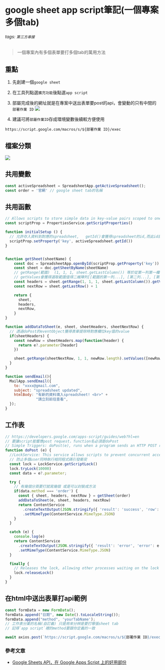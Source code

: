 # google sheet app script筆記(一個專案多個tab)
###### tags: `第三方串接`
> 一個專案內有多個表單要打多個tab的萬用方法
## 重點
1. 先創建一個`google sheet`
2. 在工具列點選`擴充功能`後點選`app script`
3. 部屬完成後的網址就是在專案中送出表單要post的api，會變動的只有中間的`部署作業 ID`
![](https://i.imgur.com/v1sCtmS.png)

4. 建議可將`部屬作業ID`存成環境變數後續較方便使用
```
https://script.google.com/macros/s/${部署作業 ID}/exec
```

## 檔案分類
![](https://i.imgur.com/4smEc9y.png)

## 共用變數
```javascript
const activeSpreadsheet = SpreadsheetApp.getActiveSpreadsheet();
const order = '官網' // google sheet tab的名稱
```

## 共用函數
```javascript
// Allows scripts to store simple data in key-value pairs scoped to one script, one user of a script, or one document in which an add-on is used.
const scriptProp = PropertiesService.getScriptProperties()

function initialSetup () {
  // 允許存入資料到對應的spreadsheet,   getId()會獲得spreadsheet的id,而此id就是url中最長的唯一字串值
  scriptProp.setProperty('key', activeSpreadsheet.getId())
}


function getSheet(sheetName) {
    const doc = SpreadsheetApp.openById(scriptProp.getProperty('key'))
    const sheet = doc.getSheetByName(sheetName)
    // getRange(範圍)  (1, 1, 1, sheet.getLastColumn()) 等於從第一列第一欄開始，取一列與到最後一欄的範圍  (x,y, x + 列數, y + 欄數)
    // getValues會獲得選取範圍值得二維陣列[[範圍的第一列...], [第二列...], [第三列...]]
    const headers = sheet.getRange(1, 1, 1, sheet.getLastColumn()).getValues()[0] // [date, email, name, password]
    const nextRow = sheet.getLastRow() + 1

    return {
      sheet,
      headers,
      nextRow,
    }
}

function addDataToSheet(e, sheet, sheetHeaders, sheetNextRow) {
  // 透過doPost的eventObject獲得表單提除時對應欄位key值的value
  if(sheetHeaders) {
    const newRow = sheetHeaders.map(function(header) {
      return e?.parameter[header]
    })

    sheet.getRange(sheetNextRow, 1, 1, newRow.length).setValues([newRow])
  }
}

function sendEmail(){
  MailApp.sendEmail({
    to: "xxxx@gmail.com",
    subject: "spreadsheet updated",
    htmlBody: "有新的資料填入spreadsheet! <br>" +
              "請立刻前往查看",
  });
}


```

## 工作表
```javascript
// https://developers.google.com/apps-script/guides/web?hl=en
// 要讓script能響應post request，function名必須是doPost
// Simple Triggers: doPost(e), runs when a program sends an HTTP POST request to a web app.
function doPost (e) {
  //LockService: This service allows scripts to prevent concurrent access to sections of code. This can be useful when you have multiple users or processes modifying a shared resource and want to prevent collisions.
  // 防止多個user同時執行相同程式碼引發衝突
  const lock = LockService.getScriptLock()
  lock.tryLock(10000)
  const data = e?.parameter;

  try {
    // 有幾個分頁要打就寫幾個 或是可以封裝成方法
    if(data.method === 'order') {
      const { sheet, headers, nextRow } = getSheet(order)
      addDataToSheet(e, sheet, headers, nextRow)
      return ContentService
        .createTextOutput(JSON.stringify({ 'result': 'success', 'row': nextRow }))
        .setMimeType(ContentService.MimeType.JSON)
    }
  }

  catch (e) {
    console.log(e)
    return ContentService
      .createTextOutput(JSON.stringify({ 'result': 'error', 'error': e }))
      .setMimeType(ContentService.MimeType.JSON)
  }

  finally {
    // Releases the lock, allowing other processes waiting on the lock to continue.
    lock.releaseLock()
  }
}
```

## 在html中送出表單打api範例
```javascript
const formData = new FormData();
formData.append("日期", new Date().toLocaleString());
formData.append("method", 'yourTabName'); 
// 工作表分業的名稱(自訂義) 只是用來分辨是要打哪張sheet tab
// 記得`app script`裡的method要跟你定義的一致

await axios.post(`https://script.google.com/macros/s/${部署作業 ID}/exec`, formData);
```

### 參考文章
- [Google Sheets API，在 Google Apps Script 上的好用部份](https://www.letswrite.tw/google-sheets-api/#%e6%96%b0%e5%a2%9e%e5%b7%a5%e4%bd%9c%e8%a1%a8)